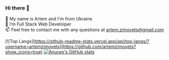 ### Hi there 👋



💬  My name is Artem and I'm from Ukraine <br />
👯  I’m Full Stack Web Develoiper <br />
📫  Feel free to contact me with any questions at artem.zimovets@gmail.com  <br />

[![Top Langs](https://github-readme-stats.vercel.app/api/top-langs/?username=artemzimovets](https://github.com/artemzimovets?show_icons=true)
[![Anurag's GitHub stats](https://github-readme-stats.vercel.app/api?username=artemzimovets?show_icons=true)](https://github.com/artemzimovets)

